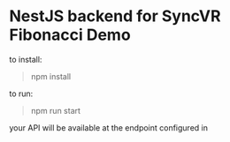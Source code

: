 # NestJS backend for SyncVR Fibonacci Demo

to install:
>npm install

to run: 
>npm run start

your API will be available at the endpoint configured in 